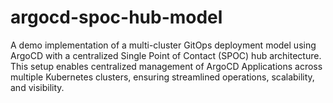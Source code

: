 # argocd-spoc-hub-model
A demo implementation of a multi-cluster GitOps deployment model using ArgoCD with a centralized Single Point of Contact (SPOC) hub architecture. This setup enables centralized management of ArgoCD Applications across multiple Kubernetes clusters, ensuring streamlined operations, scalability, and visibility.
